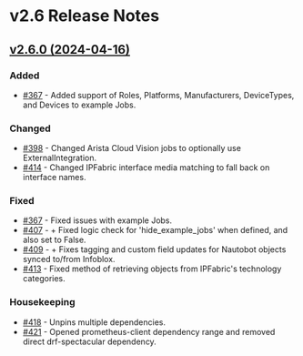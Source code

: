 
# v2.6 Release Notes

## [v2.6.0 (2024-04-16)](https://github.com/nautobot/nautobot-app-ssot/releases/tag/v2.6.0)

### Added

- [#367](https://github.com/nautobot/nautobot-app-ssot/issues/367) - Added support of Roles, Platforms, Manufacturers, DeviceTypes, and Devices to example Jobs.

### Changed

- [#398](https://github.com/nautobot/nautobot-app-ssot/issues/398) - Changed Arista Cloud Vision jobs to optionally use ExternalIntegration.
- [#414](https://github.com/nautobot/nautobot-app-ssot/issues/414) - Changed IPFabric interface media matching to fall back on interface names.

### Fixed

- [#367](https://github.com/nautobot/nautobot-app-ssot/issues/367) - Fixed issues with example Jobs.
- [#407](https://github.com/nautobot/nautobot-app-ssot/issues/407) - + Fixed logic check for 'hide_example_jobs' when defined, and also set to False.
- [#409](https://github.com/nautobot/nautobot-app-ssot/issues/409) - + Fixes tagging and custom field updates for Nautobot objects synced to/from Infoblox.
- [#413](https://github.com/nautobot/nautobot-app-ssot/issues/413) - Fixed method of retrieving objects from IPFabric's technology categories.

### Housekeeping

- [#418](https://github.com/nautobot/nautobot-app-ssot/issues/418) - Unpins multiple dependencies.
- [#421](https://github.com/nautobot/nautobot-app-ssot/issues/421) - Opened prometheus-client dependency range and removed direct drf-spectacular dependency.
